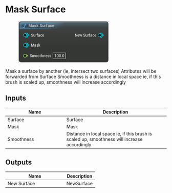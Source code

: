# Mask Surface

<div align="left" data-full-width="false">

<figure><img src="../../../.gitbook/assets/Mask_Surface.png" alt=""><figcaption></figcaption></figure>

</div>

Mask a surface by another (ie, intersect two surfaces) Attributes will be forwarded from Surface Smoothness is a distance in local space ie, if this brush is scaled up, smoothness will increase accordingly

## Inputs

<table><thead><tr><th width="170">Name</th><th>Description</th></tr></thead><tbody><tr><td>Surface</td><td>Surface</td></tr><tr><td>Mask</td><td>Mask</td></tr><tr><td>Smoothness</td><td>Distance in local space ie, if this brush is scaled up, smoothness will increase accordingly</td></tr></tbody></table>

## Outputs

<table><thead><tr><th width="170">Name</th><th>Description</th></tr></thead><tbody><tr><td>New Surface</td><td>NewSurface</td></tr></tbody></table>
